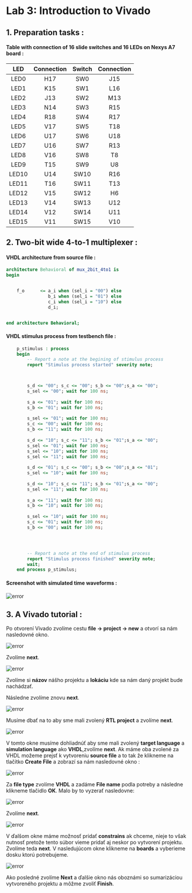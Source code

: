 # **Lab 3: Introduction to Vivado**

## 1. Preparation tasks :

#### Table with connection of 16 slide switches and 16 LEDs on Nexys A7 board :

| **LED** | **Connection** | **Switch** | **Connection** | 
| :-: | :-: | :-: | :-: |
| LED0 | H17 | SW0 | J15 |
| LED1 | K15 | SW1 | L16 |
| LED2 | J13 | SW2 | M13 |
| LED3 | N14 | SW3 | R15 |
| LED4 | R18 | SW4 | R17 |
| LED5 | V17 | SW5 | T18 |
| LED6 | U17 | SW6 | U18 |
| LED7 | U16 | SW7 | R13 |
| LED8 | V16 | SW8 | T8 |
| LED9 | T15 | SW9 | U8 |
| LED10 | U14 | SW10 | R16 |
| LED11 | T16 | SW11 | T13 |
| LED12 | V15 | SW12 | H6 |
| LED13 | V14 | SW13 | U12 |
| LED14 | V12 | SW14 | U11 |
| LED15 | V11 | SW15 | V10 |

## 2. Two-bit wide 4-to-1 multiplexer :

#### VHDL architecture from source file :
```vhdl
architecture Behavioral of mux_2bit_4to1 is
begin


    f_o      <= a_i when (sel_i = "00") else
                b_i when (sel_i = "01") else
                c_i when (sel_i = "10") else
                d_i;


end architecture Behavioral;
```

#### VHDL stimulus process from testbench file :
```vhdl
    p_stimulus : process
    begin
        -- Report a note at the begining of stimulus process
        report "Stimulus process started" severity note;



        s_d <= "00"; s_c <= "00"; s_b <= "00";s_a <= "00";
        s_sel <= "00"; wait for 100 ns;
        
        s_a <= "01"; wait for 100 ns;
        s_b <= "01"; wait for 100 ns;
          
        s_sel <= "01"; wait for 100 ns;
        s_c <= "00"; wait for 100 ns;
        s_b <= "11"; wait for 100 ns;
        
        s_d <= "10"; s_c <= "11"; s_b <= "01";s_a <= "00";
        s_sel <= "01"; wait for 100 ns;
        s_sel <= "10"; wait for 100 ns;
        s_sel <= "11"; wait for 100 ns;
        
        s_d <= "01"; s_c <= "00"; s_b <= "00";s_a <= "01";
        s_sel <= "10"; wait for 100 ns;
         
        s_d <= "10"; s_c <= "11"; s_b <= "01";s_a <= "00";
        s_sel <= "11"; wait for 100 ns;
                 
        s_a <= "11"; wait for 100 ns;
        s_b <= "10"; wait for 100 ns;
          
        s_sel <= "10"; wait for 100 ns;
        s_c <= "01"; wait for 100 ns;
        s_b <= "00"; wait for 100 ns;




        -- Report a note at the end of stimulus process
        report "Stimulus process finished" severity note;
        wait;
    end process p_stimulus;
```

#### Screenshot with simulated time waveforms :
![error](/obrazky/DE1_CV3.png)

## 3. A Vivado tutorial :
Po otvorení Vivado zvolíme cestu **file -> project -> new** a otvorí sa nám nasledovné okno.

![error](/obrazky/new_project.png)

Zvolíme **next**.

![error](/obrazky/project_name.png)

Zvolíme si **názov** nášho projektu a **lokáciu** kde sa nám daný projekt bude nachádzať.

Následne zvolíme znovu **next**.

![error](/obrazky/project_type.png)

Musíme dbať na to aby sme mali zvolený **RTL project** a zvolíme **next**.

![error](/obrazky/project_sources.png)

V tomto okne musíme dohliadnúť aby sme mali zvolený **target language** a **simulation language** ako **VHDL**,zvolíme **next**.
Ak máme oba zvolené za VHDL možeme prejsť k vytvoreniu **source file** a to tak že klikneme na tlačítko **Create File** a zobrazí sa nám nasledovné okno :

![error](/obrazky/project_create_sources.png)

Za **file type** zvolíme **VHDL** a zadáme **File name** podla potreby a následne klikneme tlačidlo **OK**.
Malo by to vyzerať nasledovne:

![error](/obrazky/project_creatd_sources.png)

Zvolíme **next**.

![error](/obrazky/project_constrains.png)

V ďalšom okne máme možnosť pridať **constrains** ak chceme, nieje to však nutnosť pretože tento súbor vieme pridať aj neskor po vytvorení projektu. Zvolíme teda **next**.
V nasledujúcom okne klikneme na **boards** a vyberieme dosku ktorú potrebujeme.

![error](/obrazky/project_boards.png)

Ako posledné zvolíme **Next** a ďalšie okno nás oboznámi so sumarizáciou vytvoreného projektu a môžme zvoliť **Finish**.











